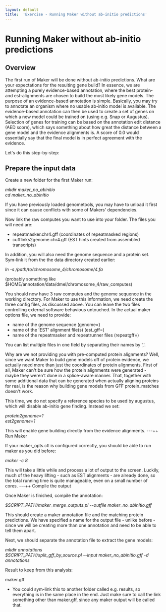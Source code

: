```yaml
---
layout: default
title:  'Exercise - Running Maker without ab-initio predictions'
---
```


# Running Maker without ab-initio predictions
## Overview

The first run of Maker will be done without ab-initio predictions. What are your expectations for the resulting gene build? In essence, we are attempting a purely evidence-based annotation, where the best protein- and est-alignments are chosen to build the most likely gene models. The purpose of an evidence-based annotation is simple. Basically, you may try to annotate an organism where no usable ab-initio model is available. The evidence-based annotation can then be used to create a set of genes on which a new model could be trained on (using e.g. Snap or Augustus). Selection of genes for training can be based on the annotation edit distance (AED score), which says something about how great the distance between a gene model and the evidence alignments is. A score of 0.0 would essentially say that the final model is in perfect agreement with the evidence.

Let's do this step-by-step:
## Prepare the input data

Create a new folder for the first Maker run:

<i>mkdir maker\_no\_abinitio</i>  
<i>cd maker\_no\_abinitio</i>

If you have previously loaded genometools, you may have to unload it first since it can cause conflicts with some of Makers' dependencies.

Now link the raw computes you want to use into your folder. The files you will need are:

- repeatmasker.chr4.gff (coordinates of repeatmasked regions)  
- cufflinks2genome.chr4.gff (EST hints created from assembled transcripts)

<span style="background-color: transparent;">In addition, you will also need the genome sequence and a protein set. Sym-link it from the the data directory created earlier:</span>

*ln -s /path/to/chromosome\_4/chromosome/4.fa*

(probably something like $HOME/annotation/data/dmel/chromosome\_4/raw\_computes)

You should now have 3 raw computes and the genome sequence in the working directory. For Maker to use this information, we need create the three config files, as discussed above. You can leave the two files controlling external software behavious untouched. In the actual maker options file, we need to provide:

- name of the genome sequence (genome=)  
- name of the 'EST' alignment file(s) (est\_gff=)  
- name of the repeatmasker and repeatrunner files (repeatgff=)

You can list multiple files in one field by separating their names by ','.

Why are we not providing you with pre-computed protein alignments? Well, since we want Maker to build gene models off of protein evidence, we actually need more than just the coordinates of protein alignments. First of all, Maker can't be sure how the protein alignments were generated - maybe they weren't done in a splice-aware manner. That, together with some additional data that can be generated when actually aligning proteins for real, is the reason why building gene models from GFF protein\_matches doesn't work.

This time, we do not specify a reference species to be used by augustus, which will disable ab-initio gene finding. Instead we set:

<i>protein2genome=1</i>  
<i>est2genome=1</i>

This will enable gene building directly from the evidence alignments.
---++ Run Maker

If your maker\_opts.ctl is configured correctly, you should be able to run maker as you did before:

*maker -c 8*

This will take a little while and process a lot of output to the screen. Luckily, much of the heavy lifting - such as EST alignments - are already done, so the total running time is quite manageable, even on a small number of cores.
---++ Compile the output

Once Maker is finished, compile the annotation:

*$SCRIPT\_PATH/maker\_merge\_outputs.pl --outfile maker\_no\_abinitio.gff*

This should create a maker annotation file and the matching protein predictions. We have specified a name for the output file - unlike before - since we will be creating more than one annotation and need to be able to tell them apart.

Next, we should separate the annotation file to extract the gene models:

<i>mkdir annotations</i>  
<i>$SCRIPT\_PATH/split\_gff\_by\_source.pl --input maker\_no\_abinitio.gff -d annotations</i>

Result to keep from this analysis:

maker.gff  
- You could sym-link this to another folder called e.g. results, so everything is in the same place in the end. Just make sure to call the link something other than maker.gff, since any maker output will be called that.